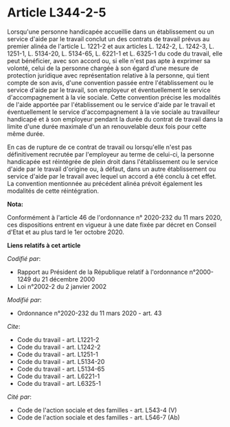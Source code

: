 # Article L344-2-5

Lorsqu'une personne handicapée accueillie dans un établissement ou un service d'aide par le travail conclut un des contrats
de travail prévus au premier alinéa de l'article L. 1221-2 et aux articles L. 1242-2, L. 1242-3, L. 1251-1, L. 5134-20, L.
5134-65, L. 6221-1 et L. 6325-1 du code du travail, elle peut bénéficier, avec son accord ou, si elle n'est pas apte à
exprimer sa volonté, celui de la personne chargée à son égard d'une mesure de protection juridique avec représentation
relative à la personne, qui tient compte de son avis, d'une convention passée entre l'établissement ou le service d'aide par
le travail, son employeur et éventuellement le service d'accompagnement à la vie sociale. Cette convention précise les
modalités de l'aide apportée par l'établissement ou le service d'aide par le travail et éventuellement le service
d'accompagnement à la vie sociale au travailleur handicapé et à son employeur pendant la durée du contrat de travail dans la
limite d'une durée maximale d'un an renouvelable deux fois pour cette même durée.

En cas de rupture de ce contrat de travail ou lorsqu'elle n'est pas définitivement recrutée par l'employeur au terme de
celui-ci, la personne handicapée est réintégrée de plein droit dans l'établissement ou le service d'aide par le travail
d'origine ou, à défaut, dans un autre établissement ou service d'aide par le travail avec lequel un accord a été conclu à cet
effet. La convention mentionnée au précédent alinéa prévoit également les modalités de cette réintégration.

**Nota:**

Conformément à l'article 46 de l'ordonnance n° 2020-232 du 11 mars 2020, ces dispositions entrent en vigueur à une date fixée
par décret en Conseil d'Etat et au plus tard le 1er octobre 2020.

**Liens relatifs à cet article**

_Codifié par_:

  - Rapport au Président de la République relatif à l'ordonnance n°2000-1249 du 21 décembre 2000
  - Loi n°2002-2 du 2 janvier 2002

_Modifié par_:

  - Ordonnance n°2020-232 du 11 mars 2020 - art. 43

_Cite_:

  - Code du travail - art. L1221-2
  - Code du travail - art. L1242-2
  - Code du travail - art. L1251-1
  - Code du travail - art. L5134-20
  - Code du travail - art. L5134-65
  - Code du travail - art. L6221-1
  - Code du travail - art. L6325-1

_Cité par_:

  - Code de l'action sociale et des familles - art. L543-4 (V)
  - Code de l'action sociale et des familles - art. L546-7 (Ab)
